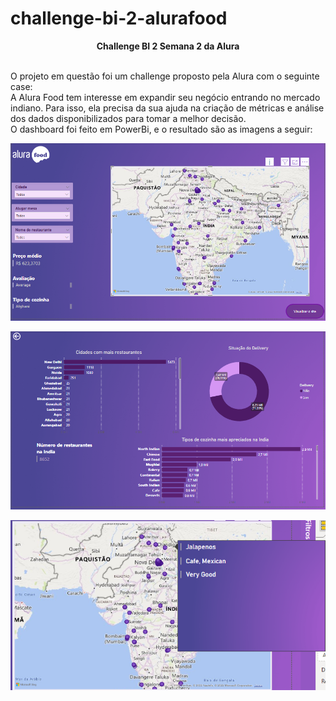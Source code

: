 # challenge-bi-2-alurafood
**<p align="center"> Challenge BI 2 Semana 2 da Alura </p>**     
O projeto em questão foi um challenge proposto pela Alura com o seguinte case:  
A Alura Food tem interesse em expandir seu negócio entrando no mercado indiano. 
Para isso, ela precisa da sua ajuda na criação de métricas e análise dos dados disponibilizados para tomar a melhor decisão.  
O dashboard foi feito em PowerBi, e o resultado são as imagens a seguir:  
<p align="center"> <img src="./Screenshot_1.png"> </p>  
<p align="center"> <img src="./Screenshot_2.png"> </p>  
<p align="center"> <img src="./Screenshot_3.png"> </p>
